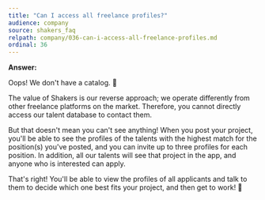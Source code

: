 ```yaml
---
title: "Can I access all freelance profiles?"
audience: company
source: shakers_faq
relpath: company/036-can-i-access-all-freelance-profiles.md
ordinal: 36
---
```


**Answer:**

Oops! We don't have a catalog. 🫣

The value of Shakers is our reverse approach; we operate differently from other freelance platforms on the market. Therefore, you cannot directly access our talent database to contact them.

But that doesn't mean you can't see anything! When you post your project, you'll be able to see the profiles of the talents with the highest match for the position(s) you've posted, and you can invite up to three profiles for each position. In addition, all our talents will see that project in the app, and anyone who is interested can apply. 

That's right! You'll be able to view the profiles of all applicants and talk to them to decide which one best fits your project, and then get to work! 🥳
